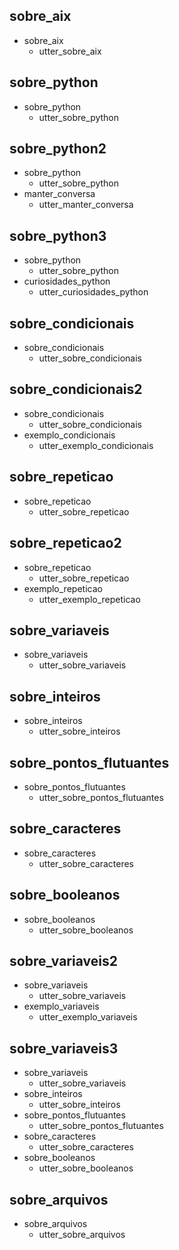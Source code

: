 ## sobre_aix
* sobre_aix
    - utter_sobre_aix

## sobre_python
* sobre_python
    - utter_sobre_python

## sobre_python2
* sobre_python
    - utter_sobre_python
* manter_conversa
	- utter_manter_conversa

## sobre_python3
* sobre_python
    - utter_sobre_python
* curiosidades_python
    - utter_curiosidades_python

## sobre_condicionais
* sobre_condicionais
    - utter_sobre_condicionais

## sobre_condicionais2
* sobre_condicionais
    - utter_sobre_condicionais
* exemplo_condicionais
	- utter_exemplo_condicionais

## sobre_repeticao
* sobre_repeticao
    - utter_sobre_repeticao

## sobre_repeticao2
* sobre_repeticao
    - utter_sobre_repeticao
* exemplo_repeticao
	- utter_exemplo_repeticao

## sobre_variaveis
* sobre_variaveis
    - utter_sobre_variaveis

## sobre_inteiros
* sobre_inteiros
    - utter_sobre_inteiros

## sobre_pontos_flutuantes
* sobre_pontos_flutuantes
    - utter_sobre_pontos_flutuantes

## sobre_caracteres
* sobre_caracteres
    - utter_sobre_caracteres

## sobre_booleanos
* sobre_booleanos
    - utter_sobre_booleanos

## sobre_variaveis2
* sobre_variaveis
    - utter_sobre_variaveis
* exemplo_variaveis
	- utter_exemplo_variaveis

## sobre_variaveis3
* sobre_variaveis
    - utter_sobre_variaveis
* sobre_inteiros
    - utter_sobre_inteiros
* sobre_pontos_flutuantes
    - utter_sobre_pontos_flutuantes
* sobre_caracteres
    - utter_sobre_caracteres
* sobre_booleanos
    - utter_sobre_booleanos

## sobre_arquivos
* sobre_arquivos
    - utter_sobre_arquivos
